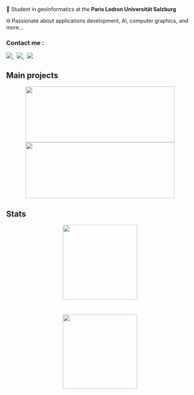 🏫 Student in geoinformatics at the **Paris Lodron Universität Salzburg**

🌐 Passionate about applications development, AI, computer graphics, and more...



### Contact me :

<a href="https://www.linkedin.com/in/léo-sélim-legrand/">
		<img src="https://img.shields.io/badge/-LINKEDIN-0077B5?style=for-the-badge&logo=linkedin&logoColor=white">
</a>
<span>&nbsp;</span>
<a href="mailto:leoselimlegrand@gmail.com">
	<img src="https://img.shields.io/badge/-GMAIL-D14836?style=for-the-badge&logo=gmail&logoColor=white">
</a>
<span>&nbsp;</span>
<a href="discordapp.com/users/618459114917462047">
	<img src="https://img.shields.io/badge/DISCORD-%237289DA.svg?style=for-the-badge&logo=discord&logoColor=white">
</a>

## Main projects

<div align="center"">
  <a href="https://github.com/LeoSLegrand/MegaCasting">
    <img height=150 width=400 src="https://github-readme-stats.vercel.app/api/pin/?username=LeoSLegrand&repo=MegaCasting&theme=gruvbox&hide_border=true&border_radius=12" />
  </a>
  <a href="https://github.com/LeoSLegrand/LaravelAeroport">
    <img height=150 width=400 src="https://github-readme-stats.vercel.app/api/pin/?username=LeoSLegrand&repo=LaravelAeroport&theme=gruvbox&hide_border=true&border_radius=12" />
  </a>
</div>

## Stats
<div align="center" style="display: grid; gap: 10%; justify-items: center;">
  <a>
    <img height=200 align="center" src="https://github-readme-stats.vercel.app/api/top-langs/?username=LeoSLegrand&layout=donut&theme=gruvbox&hide_border=true&border_radius=12" />
  </a>
  <a>
    <img height=200 align="center" src="https://github-readme-stats.vercel.app/api?username=LeoSLegrand&show_icons=true&theme=gruvbox&hide_border=true&border_radius=12" />
  </a>
</div>
